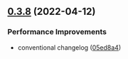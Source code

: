 

## [0.3.8](https://github.com/JergusKacmar/release-it-showcase/compare/0.3.7...0.3.8) (2022-04-12)


### Performance Improvements

* conventional changelog ([05ed8a4](https://github.com/JergusKacmar/release-it-showcase/commit/05ed8a459f88da65f90fc7e2d15fa717f8c82b18))